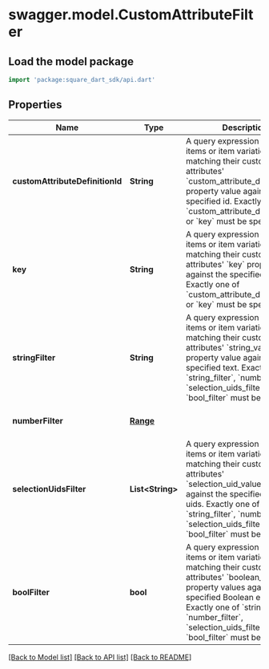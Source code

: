 # swagger.model.CustomAttributeFilter

## Load the model package
```dart
import 'package:square_dart_sdk/api.dart'
```

## Properties
Name | Type | Description | Notes
------------ | ------------- | ------------- | -------------
**customAttributeDefinitionId** | **String** | A query expression to filter items or item variations by matching their custom attributes&#x27; &#x60;custom_attribute_definition_id&#x60; property value against the the specified id. Exactly one of &#x60;custom_attribute_definition_id&#x60; or &#x60;key&#x60; must be specified. | [optional] [default to null]
**key** | **String** | A query expression to filter items or item variations by matching their custom attributes&#x27; &#x60;key&#x60; property value against the specified key. Exactly one of &#x60;custom_attribute_definition_id&#x60; or &#x60;key&#x60; must be specified. | [optional] [default to null]
**stringFilter** | **String** | A query expression to filter items or item variations by matching their custom attributes&#x27; &#x60;string_value&#x60;  property value against the specified text. Exactly one of &#x60;string_filter&#x60;, &#x60;number_filter&#x60;, &#x60;selection_uids_filter&#x60;, or &#x60;bool_filter&#x60; must be specified. | [optional] [default to null]
**numberFilter** | [**Range**](Range.md) |  | [optional] [default to null]
**selectionUidsFilter** | **List&lt;String&gt;** | A query expression to filter items or item variations by matching  their custom attributes&#x27; &#x60;selection_uid_values&#x60; values against the specified selection uids. Exactly one of &#x60;string_filter&#x60;, &#x60;number_filter&#x60;, &#x60;selection_uids_filter&#x60;, or &#x60;bool_filter&#x60; must be specified. | [optional] [default to []]
**boolFilter** | **bool** | A query expression to filter items or item variations by matching their custom attributes&#x27; &#x60;boolean_value&#x60; property values against the specified Boolean expression. Exactly one of &#x60;string_filter&#x60;, &#x60;number_filter&#x60;, &#x60;selection_uids_filter&#x60;, or &#x60;bool_filter&#x60; must be specified. | [optional] [default to null]

[[Back to Model list]](../README.md#documentation-for-models) [[Back to API list]](../README.md#documentation-for-api-endpoints) [[Back to README]](../README.md)

